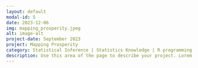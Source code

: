 ```yaml
---
layout: default
modal-id: 5
date: 2023-12-06
img: mapping_prosperity.jpeg
alt: image-alt
project-date: September 2023
project: Mapping Prosperity
category: Statistical Inference | Statistics Knowledge | R programming and Data Analysis
description: Use this area of the page to describe your project. Lorem ipsum dolor sit amet, consectetur adipisicing elit. Mollitia neque assumenda ipsam nihil, molestias magnam, recusandae quos quis inventore quisquam velit asperiores, vitae? Reprehenderit soluta, eos quod consequuntur itaque. Nam.
---
```


